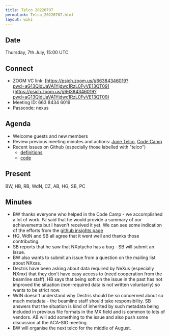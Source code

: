 ```yaml
---
title: Telco 20220707
permalink: Telco_20220707.html
layout: wiki
---
```


Date
----

Thursday, 7th July, 15:00 UTC

<!-- end of autogeneration -->

Connect
-------
* ZOOM VC link: [https://psich.zoom.us/j/66384346019?pwd=aG13QldUaVA1Yjdwc1RzL0FyVE13QT09](https://psich.zoom.us/j/66384346019?pwd=aG13QldUaVA1Yjdwc1RzL0FyVE13QT09)
* Meeting ID: 663 8434 6019
* Passcode: nexus

Agenda
------

* Welcome guests and new members
* Review previous meeting minutes and actions: [June Telco](Telco_20220602.md), [Code Camp](https://www.nexusformat.org/CodeCamp2022.html)
* Recent issues on Github (especially those labelled with "telco")
  * [definitions](https://github.com/nexusformat/definitions/issues?q=is%3Aopen+is%3Aissue)
  * [code](https://github.com/nexusformat/code/issues?q=is%3Aopen+is%3Aissue)

Present
-------

BW, HB, RB, WdN, CZ, AB, HG, SB, PC

Minutes
-------

* BW thanks everyone who helped in the Code Camp - we accomplished a lot of work. PJ said that he would provide a summary of our achievements but I haven't received it yet. We can see some indication of the efforts from the [github insights page](https://github.com/nexusformat/definitions/graphs/commit-activity)
* HG, WdN and SB all agree that it went well and thanks those contributing.
* SB reports that he saw that NXptycho has a bug - SB will submit an issue.
* BW also wants to submit an issue from a question on the mailing list about NXxas.
* Dectris have been asking about data required by NeXus (especially NXmx) that they don't have easy access to (need cooperation from the beamline staff). HB says that being soft on the issue in the past has not improved the situation (non-required data is not written voluntarily) so wants to be strict now.
* WdN doesn't understand why Dectris should be so concerned about so much metadata - the beamline staff should take responsibility. SB answers that the situation is kind of inherited by such metadata being included in previous file formats in the MX field and is common to lots of vendors. AB will add something to the issue and also push some discussion at the ACA-SIG meeting.
* BW will organise the next telco for the middle of August.


